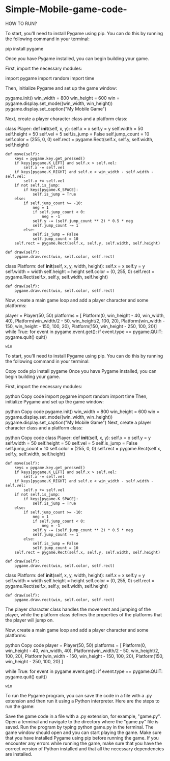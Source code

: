 # Simple-Mobile-game-code-

HOW TO RUN?

To start, you'll need 
to install Pygame using pip.
You can do this by running
the following command in your terminal:

pip install pygame

Once you have Pygame installed, you can begin building your game.

First, import the necessary modules:

import pygame
import random
import time

Then, initialize Pygame 
and set up the game window:

pygame.init()
win_width = 800
win_height = 600
win = pygame.display.set_mode((win_width, win_height))
pygame.display.set_caption("My Mobile Game")

Next, create a player 
character class and a platform class:

class Player:
    def __init__(self, x, y):
        self.x = x
        self.y = y
        self.width = 50
        self.height = 50
        self.vel = 5
        self.is_jump = False
        self.jump_count = 10
        self.color = (255, 0, 0)
        self.rect = pygame.Rect(self.x, self.y, self.width, self.height)

    def move(self):
        keys = pygame.key.get_pressed()
        if keys[pygame.K_LEFT] and self.x > self.vel:
            self.x -= self.vel
        if keys[pygame.K_RIGHT] and self.x < win_width - self.width - self.vel:
            self.x += self.vel
        if not self.is_jump:
            if keys[pygame.K_SPACE]:
                self.is_jump = True
        else:
            if self.jump_count >= -10:
                neg = 1
                if self.jump_count < 0:
                    neg = -1
                self.y -= (self.jump_count ** 2) * 0.5 * neg
                self.jump_count -= 1
            else:
                self.is_jump = False
                self.jump_count = 10
        self.rect = pygame.Rect(self.x, self.y, self.width, self.height)

    def draw(self):
        pygame.draw.rect(win, self.color, self.rect)

class Platform:
    def __init__(self, x, y, width, height):
        self.x = x
        self.y = y
        self.width = width
        self.height = height
        self.color = (0, 255, 0)
        self.rect = pygame.Rect(self.x, self.y, self.width, self.height)

    def draw(self):
        pygame.draw.rect(win, self.color, self.rect)


Now, create a main game loop and add 
a player character and some platforms:

player = Player(50, 50)
platforms = [
    Platform(0, win_height - 40, win_width, 40),
    Platform(win_width/2 - 50, win_height/2, 100, 20),
    Platform(win_width - 150, win_height - 150, 100, 20),
    Platform(150, win_height - 250, 100, 20)]
while True:
    for event in pygame.event.get():
        if event.type == pygame.QUIT:
            pygame.quit()
            quit()

    win

To start, you'll need to install Pygame using pip. You can do this by running the following command in your terminal:

Copy code
pip install pygame
Once you have Pygame installed, you can begin building your game.

First, import the necessary modules:

python
Copy code
import pygame
import random
import time
Then, initialize Pygame and set up the game window:

python
Copy code
pygame.init()
win_width = 800
win_height = 600
win = pygame.display.set_mode((win_width, win_height))
pygame.display.set_caption("My Mobile Game")
Next, create a player character class and a platform class:

python
Copy code
class Player:
    def __init__(self, x, y):
        self.x = x
        self.y = y
        self.width = 50
        self.height = 50
        self.vel = 5
        self.is_jump = False
        self.jump_count = 10
        self.color = (255, 0, 0)
        self.rect = pygame.Rect(self.x, self.y, self.width, self.height)

    def move(self):
        keys = pygame.key.get_pressed()
        if keys[pygame.K_LEFT] and self.x > self.vel:
            self.x -= self.vel
        if keys[pygame.K_RIGHT] and self.x < win_width - self.width - self.vel:
            self.x += self.vel
        if not self.is_jump:
            if keys[pygame.K_SPACE]:
                self.is_jump = True
        else:
            if self.jump_count >= -10:
                neg = 1
                if self.jump_count < 0:
                    neg = -1
                self.y -= (self.jump_count ** 2) * 0.5 * neg
                self.jump_count -= 1
            else:
                self.is_jump = False
                self.jump_count = 10
        self.rect = pygame.Rect(self.x, self.y, self.width, self.height)

    def draw(self):
        pygame.draw.rect(win, self.color, self.rect)

class Platform:
    def __init__(self, x, y, width, height):
        self.x = x
        self.y = y
        self.width = width
        self.height = height
        self.color = (0, 255, 0)
        self.rect = pygame.Rect(self.x, self.y, self.width, self.height)

    def draw(self):
        pygame.draw.rect(win, self.color, self.rect)
The player character class handles the movement and jumping of the player, while the platform class defines the properties of the platforms that the player will jump on.

Now, create a main game loop and add a player character and some platforms:

python
Copy code
player = Player(50, 50)
platforms = [
    Platform(0, win_height - 40, win_width, 40),
    Platform(win_width/2 - 50, win_height/2, 100, 20),
    Platform(win_width - 150, win_height - 150, 100, 20),
    Platform(150, win_height - 250, 100, 20)
]

while True:
    for event in pygame.event.get():
        if event.type == pygame.QUIT:
            pygame.quit()
            quit()

    win


To run the Pygame program, you can save the code in a file with a .py extension and then run it using a Python interpreter. Here are the steps to run the game:

Save the game code in a file with a .py extension, for example, "game.py".
Open a terminal and navigate to the directory where the "game.py" file is saved.
Run the program by typing python game.py in the terminal.
The game window should open and you can start playing the game.
Make sure that you have installed Pygame using pip before running the game. If you encounter any errors while running the game, make sure that you have the correct version of Python installed and that all
 the necessary dependencies are installed.




